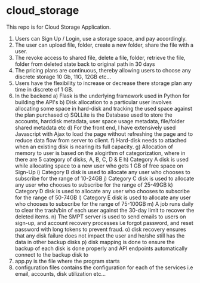 # cloud_storage
This repo is for Cloud Storage Application.

1) Users can Sign Up / Login, use a storage space, and pay accordingly.
2) The user can upload file, folder, create a new folder, share the file with a user.
3) The revoke access to shared file, delete a file, folder, retrieve the file, folder from deleted state back to original path in 30 days
4) The pricing plans are continuous, thereby allowing users to choose any discrete storage 10 Gb, 11G, 12GB etc...
5) Users have the flexibility to increase or decrease there storage plan any time in discrete of 1 GB.
6) In the backend
   a) Flask is the underlying framework used in Python for building the API's
   b) Disk allocation to a particular user involves allocating some space in hard-disk and tracking the used space against the plan purchased
   c) SQLLite is the Database used to store the accounts, harddisk metadata, user space usage metadata, file/folder shared metadata etc
   d) For the front end, I have extensively used Javascript with Ajax to load the page without refreshing the page and to reduce data flow from server to client.
   f) Hard-disk needs to attached when an existing disk is nearing its full capacity.
   g) Allocation of memory to user is based on the alogirthm of categorization, where in there are 5 category of disks, A, B, C, D & E
   h) Category A disk is used while allocating space to a new user who gets 1 GB of free space on Sign-Up
   i) Category B disk is used to allocate any user who chooses to subscribe for the range of 10-24GB
   j) Category C disk is used to allocate any user who chooses to subscribe for the range of 25-49GB
   k) Category D disk is used to allocate any user who chooses to subscribe for the range of 50-74GB
   l) Category E disk is used to allocate any user who chooses to subscribe for the range of 75-100GB
   m) A job runs daily to clear the trash/bin of each user against the 30-day limit to recover the deleted items.
   n) The SMPT server is used to send emails to users on sign-up, and account recovery processes i.e forgot password, and reset password with long tokens to prevent fraud.
   o) disk recovery ensures that any disk failure does not impact the user and he/she still has the data in other backup disks
   p) disk mapping is done to ensure the backup of each disk is done properly and API endpoints automatically connect to the backup disk to 
8) app.py is the file where the program starts
9) configuration files contains the configuration for each of the services i.e email, accounts, disk utilization etc...
